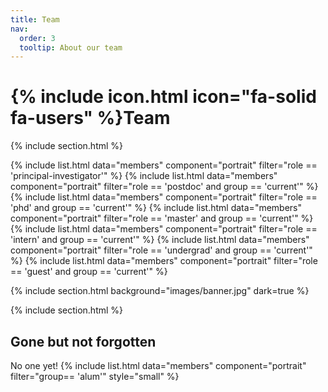 ```yaml
---
title: Team
nav:
  order: 3
  tooltip: About our team
---
```


# {% include icon.html icon="fa-solid fa-users" %}Team

{% include section.html %}

{% include list.html data="members" component="portrait" filter="role == 'principal-investigator'" %}
{% include list.html data="members" component="portrait" filter="role == 'postdoc' and group == 'current'" %}
{% include list.html data="members" component="portrait" filter="role == 'phd' and group == 'current'" %}
{% include list.html data="members" component="portrait" filter="role == 'master' and group == 'current'" %}
{% include list.html data="members" component="portrait" filter="role == 'intern' and group == 'current'" %}
{% include list.html data="members" component="portrait" filter="role == 'undergrad' and group == 'current'" %}
{% include list.html data="members" component="portrait" filter="role == 'guest' and group == 'current'" %}

{% include section.html background="images/banner.jpg" dark=true %}

{% include section.html %}

## Gone but not forgotten

No one yet!
{% include list.html data="members" component="portrait" filter="group== 'alum'" style="small" %}







